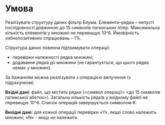 # Умова

Реалізувати структуру даних фільтр Блума. Елементи-рядки – непусті послідовності довжиною до 15 символів латинських літер. Максимальна кількість елементів у множині не перевищує 10^6. Ймовірність хибнопозитивних спрацювань – 1%.

Структура даних повинна підтримувати операції:
-	перевірки належності рядка множині;
-	додавання рядка до множини (не гарантується, що цього рядка немає у множині).
  
За бажанням можна реалізувати з операцією вилучення (з підрахунком).

__Вхідні дані:__ файл, що містить рядки (<символ операції>  <до 15 символів латинської абетки>).
Загальна кількість рядків у вхідному файлі не перевищує 10^6. Список операцій завершується символом #.

__Вихідні дані:__ для кожної операції перевірки «Y», якщо слово належить множині, «N» - якщо не належить.

